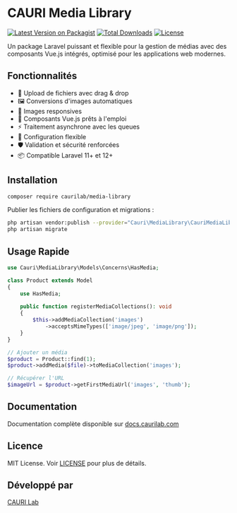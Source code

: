 # CAURI Media Library

[![Latest Version on Packagist](https://img.shields.io/packagist/v/caurilab/media-library.svg?style=flat-square)](https://packagist.org/packages/caurilab/media-library)
[![Total Downloads](https://img.shields.io/packagist/dt/caurilab/media-library.svg?style=flat-square)](https://packagist.org/packages/caurilab/media-library)
[![License](https://img.shields.io/packagist/l/caurilab/media-library.svg?style=flat-square)](https://packagist.org/packages/caurilab/media-library)

Un package Laravel puissant et flexible pour la gestion de médias avec des composants Vue.js intégrés, optimisé pour les applications web modernes.

## Fonctionnalités

- 🚀 Upload de fichiers avec drag & drop
- 🖼️ Conversions d'images automatiques
- 📱 Images responsives
- 🎨 Composants Vue.js prêts à l'emploi
- ⚡ Traitement asynchrone avec les queues
- 🔧 Configuration flexible
- 🛡️ Validation et sécurité renforcées
- 📦 Compatible Laravel 11+ et 12+

## Installation

```bash
composer require caurilab/media-library
```

Publier les fichiers de configuration et migrations :

```bash
php artisan vendor:publish --provider="Cauri\MediaLibrary\CauriMediaLibraryServiceProvider"
php artisan migrate
```

## Usage Rapide

```php
use Cauri\MediaLibrary\Models\Concerns\HasMedia;

class Product extends Model
{
    use HasMedia;
    
    public function registerMediaCollections(): void
    {
        $this->addMediaCollection('images')
            ->acceptsMimeTypes(['image/jpeg', 'image/png']);
    }
}

// Ajouter un média
$product = Product::find(1);
$product->addMedia($file)->toMediaCollection('images');

// Récupérer l'URL
$imageUrl = $product->getFirstMediaUrl('images', 'thumb');
```

## Documentation

Documentation complète disponible sur [docs.caurilab.com](https://docs.caurilab.com/media-library)

## Licence

MIT License. Voir [LICENSE](LICENSE) pour plus de détails.

## Développé par

[CAURI Lab](https://caurilab.com)